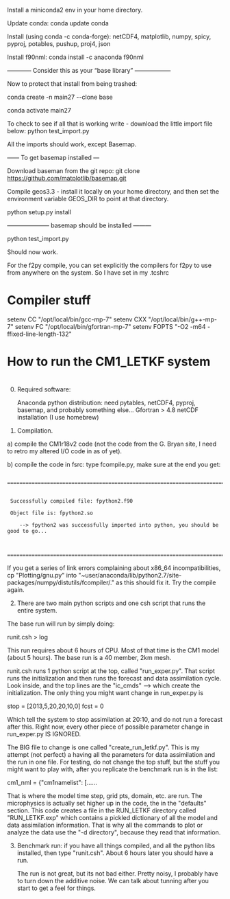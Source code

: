Install a miniconda2 env in your home directory.

Update conda:  conda update conda

Install (using conda -c conda-forge):  netCDF4, matplotlib, numpy, spicy, pyproj, potables, pushup, proj4, json

Install f90nml:  conda install -c anaconda f90nml

————  Consider this as your “base library” ——————

Now to protect that install from being trashed:

conda create -n main27 --clone base

conda activate main27

To check to see if all that is working write - download the little import file below:  python test_import.py

All the imports should work, except Basemap.

—— To get basemap installed —

Download baseman from the git repo:  git clone https://github.com/matplotlib/basemap.git

Compile geos3.3 - install it locally on your home directory, and then set the environment variable GEOS_DIR to point at that directory.

python setup.py install

——————— basemap should be installed ———

python test_import.py

Should now work.

For the f2py compile, you can set explicitly the compilers for f2py to use from anywhere on the system.  So I have set in my .tcshrc

# Compiler stuff

setenv CC "/opt/local/bin/gcc-mp-7"
setenv CXX "/opt/local/bin/g++-mp-7"
setenv FC "/opt/local/bin/gfortran-mp-7"
setenv FOPTS "-O2 -m64 -ffixed-line-length-132"

#
# How to run the CM1_LETKF system
#
#

0.  Required software:

    Anaconda python distribution:  need pytables, netCDF4, pyproj, basemap, and probably something else...
    Gfortran > 4.8
    netCDF installation (I use homebrew)

1.  Compilation.

a)  compile the CM1r18v2 code (not the code from the G. Bryan site, I need to retro my
    altered I/O code in as of yet).

b)  compile the code in fsrc:  type fcompile.py, make sure at the end you get:

     ==========================================================================================


     Successfully compiled file: fpython2.f90

     Object file is: fpython2.so

        --> fpython2 was successfully imported into python, you should be good to go...

     
     ==========================================================================================

   If you get a series of link errors complaining about x86_64 incompatibilities, cp "Plotting/gnu.py" into
   "~user/anaconda/lib/python2.7/site-packages/numpy/distutils/fcompiler/." as this should fix it. Try the compile
   again.


2.  There are two main python scripts and one csh script that runs the entire system.

   The base run will run by simply doing:

   runit.csh > log

   This run requires about 6 hours of CPU.  Most of that time is the CM1 model (about 5 hours).
   The base run is a 40 member, 2km mesh.

   runit.csh runs 1 python script at the top, called "run_exper.py".  That script runs the initialization
   and then runs the forecast and data assimilation cycle.  Look inside, and the top lines are the 
   "ic_cmds" --> which create the initialization.  The only thing you might want change in run_exper.py is

   stop     = [2013,5,20,20,10,0]
   fcst     = 0

   Which tell the system to stop assimilation at 20:10, and do not run a forecast after this.  Right now,
   every other piece of possible parameter change in run_exper.py IS IGNORED.  

   The BIG file to change is one called "create_run_letkf.py".  This is my attempt (not perfect)
   a having all the parameters for data assimilation and the run in one file.  For testing, do
   not change the top stuff, but the stuff you might want to play with, after you replicate the
   benchmark run is in the list:

   cm1_nml = {"cm1namelist": [......


   That is where the model time step, grid pts, domain, etc. are run.  The microphysics is
   actually set higher up in the code, the in the "defaults" section.  This code creates
   a file in the RUN_LETKF directory called "RUN_LETKF.exp" which contains a pickled dictionary
   of all the model and data assimilation information.  That is why all the commands to plot
   or analyze the data use the "-d directory", because they read that information.

3.  Benchmark run:  if you have all things compiled, and all the python libs installed, then
    type "runit.csh".  About 6 hours later you should have a run.

    The run is not great, but its not bad either.  Pretty noisy, I probably have to turn down the
    additive noise.  We can talk about tunning after you start to get a feel for things.

   




